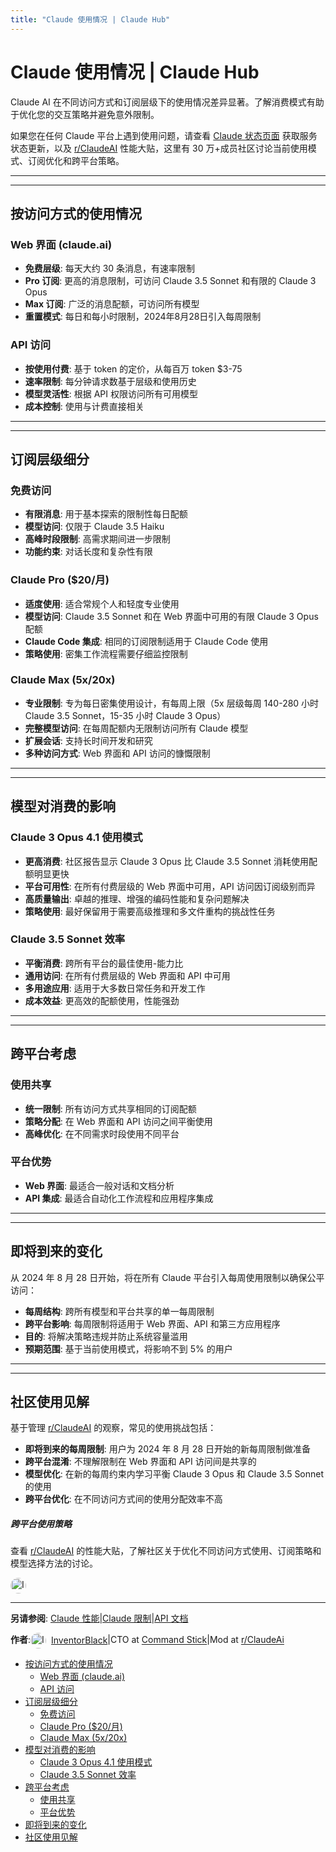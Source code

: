 ```yaml
---
title: "Claude 使用情况 | Claude Hub"
---
```


# Claude 使用情况 | Claude Hub

Claude AI 在不同访问方式和订阅层级下的使用情况差异显著。了解消费模式有助于优化您的交互策略并避免意外限制。

如果您在任何 Claude 平台上遇到使用问题，请查看 [Claude 状态页面](https://status.anthropic.com) 获取服务状态更新，以及 [r/ClaudeAI](https://reddit.com/r/ClaudeAI) 性能大贴，这里有 30 万+成员社区讨论当前使用模式、订阅优化和跨平台策略。

* * *

* * *

## 按访问方式的使用情况[​](#按访问方式的使用情况)

### Web 界面 (claude.ai)[​](#web-界面-claudeai)

-   **免费层级**: 每天大约 30 条消息，有速率限制
-   **Pro 订阅**: 更高的消息限制，可访问 Claude 3.5 Sonnet 和有限的 Claude 3 Opus
-   **Max 订阅**: 广泛的消息配额，可访问所有模型
-   **重置模式**: 每日和每小时限制，2024年8月28日引入每周限制

### API 访问[​](#api-访问)

-   **按使用付费**: 基于 token 的定价，从每百万 token $3-75
-   **速率限制**: 每分钟请求数基于层级和使用历史
-   **模型灵活性**: 根据 API 权限访问所有可用模型
-   **成本控制**: 使用与计费直接相关

* * *

* * *

## 订阅层级细分[​](#订阅层级细分)

### 免费访问[​](#免费访问)

-   **有限消息**: 用于基本探索的限制性每日配额
-   **模型访问**: 仅限于 Claude 3.5 Haiku
-   **高峰时段限制**: 高需求期间进一步限制
-   **功能约束**: 对话长度和复杂性有限

### Claude Pro ($20/月)[​](#claude-pro-20月)

-   **适度使用**: 适合常规个人和轻度专业使用
-   **模型访问**: Claude 3.5 Sonnet 和在 Web 界面中可用的有限 Claude 3 Opus 配额
-   **Claude Code 集成**: 相同的订阅限制适用于 Claude Code 使用
-   **策略使用**: 密集工作流程需要仔细监控限制

### Claude Max (5x/20x)[​](#claude-max-5x20x)

-   **专业限制**: 专为每日密集使用设计，有每周上限（5x 层级每周 140-280 小时 Claude 3.5 Sonnet，15-35 小时 Claude 3 Opus）
-   **完整模型访问**: 在每周配额内无限制访问所有 Claude 模型
-   **扩展会话**: 支持长时间开发和研究
-   **多种访问方式**: Web 界面和 API 访问的慷慨限制

* * *

* * *

## 模型对消费的影响[​](#模型对消费的影响)

### Claude 3 Opus 4.1 使用模式[​](#claude-3-opus-41-使用模式)

-   **更高消费**: 社区报告显示 Claude 3 Opus 比 Claude 3.5 Sonnet 消耗使用配额明显更快
-   **平台可用性**: 在所有付费层级的 Web 界面中可用，API 访问因订阅级别而异
-   **高质量输出**: 卓越的推理、增强的编码性能和复杂问题解决
-   **策略使用**: 最好保留用于需要高级推理和多文件重构的挑战性任务

### Claude 3.5 Sonnet 效率[​](#claude-35-sonnet-效率)

-   **平衡消费**: 跨所有平台的最佳使用-能力比
-   **通用访问**: 在所有付费层级的 Web 界面和 API 中可用
-   **多用途应用**: 适用于大多数日常任务和开发工作
-   **成本效益**: 更高效的配额使用，性能强劲

* * *

* * *

## 跨平台考虑[​](#跨平台考虑)

### 使用共享[​](#使用共享)

-   **统一限制**: 所有访问方式共享相同的订阅配额
-   **策略分配**: 在 Web 界面和 API 访问之间平衡使用
-   **高峰优化**: 在不同需求时段使用不同平台

### 平台优势[​](#平台优势)

-   **Web 界面**: 最适合一般对话和文档分析
-   **API 集成**: 最适合自动化工作流程和应用程序集成

* * *

* * *

## 即将到来的变化[​](#即将到来的变化)

从 2024 年 8 月 28 日开始，将在所有 Claude 平台引入每周使用限制以确保公平访问：

-   **每周结构**: 跨所有模型和平台共享的单一每周限制
-   **跨平台影响**: 每周限制将适用于 Web 界面、API 和第三方应用程序
-   **目的**: 将解决策略违规并防止系统容量滥用
-   **预期范围**: 基于当前使用模式，将影响不到 5% 的用户

* * *

* * *

## 社区使用见解[​](#社区使用见解)

基于管理 [r/ClaudeAI](https://reddit.com/r/ClaudeAI) 的观察，常见的使用挑战包括：

-   **即将到来的每周限制**: 用户为 2024 年 8 月 28 日开始的新每周限制做准备
-   **跨平台混淆**: 不理解限制在 Web 界面和 API 访问间是共享的
-   **模型优化**: 在新的每周约束内学习平衡 Claude 3 Opus 和 Claude 3.5 Sonnet 的使用
-   **跨平台优化**: 在不同访问方式间的使用分配效率不高

##### 跨平台使用策略

查看 [r/ClaudeAI](https://reddit.com/r/ClaudeAI) 的性能大贴，了解社区关于优化不同访问方式使用、订阅策略和模型选择方法的讨论。

<img src="/img/claudes-greatest-soldier.png" alt="InventorBlack profile" style="width: 25px; height: 25px; border-radius: 50%; vertical-align: middle; margin-right: 8px;" />

* * *

**另请参阅**: [Claude 性能](https:///claude-performance)|[Claude 限制](https:///claude-limits)|[API 文档](https://docs.anthropic.com)

**作者**:[<img src="/img/claudes-greatest-soldier.png" alt="InventorBlack profile" style="width: 25px; height: 25px; border-radius: 50%; vertical-align: middle; margin-right: 8px;" />InventorBlack](https:///about)|CTO at [Command Stick](https://commandstick.com)|Mod at [r/ClaudeAi](https://reddit.com/r/ClaudeAI)

-   [按访问方式的使用情况](#按访问方式的使用情况)
    -   [Web 界面 (claude.ai)](#web-界面-claudeai)
    -   [API 访问](#api-访问)
-   [订阅层级细分](#订阅层级细分)
    -   [免费访问](#免费访问)
    -   [Claude Pro ($20/月)](#claude-pro-20月)
    -   [Claude Max (5x/20x)](#claude-max-5x20x)
-   [模型对消费的影响](#模型对消费的影响)
    -   [Claude 3 Opus 4.1 使用模式](#claude-3-opus-41-使用模式)
    -   [Claude 3.5 Sonnet 效率](#claude-35-sonnet-效率)
-   [跨平台考虑](#跨平台考虑)
    -   [使用共享](#使用共享)
    -   [平台优势](#平台优势)
-   [即将到来的变化](#即将到来的变化)
-   [社区使用见解](#社区使用见解)